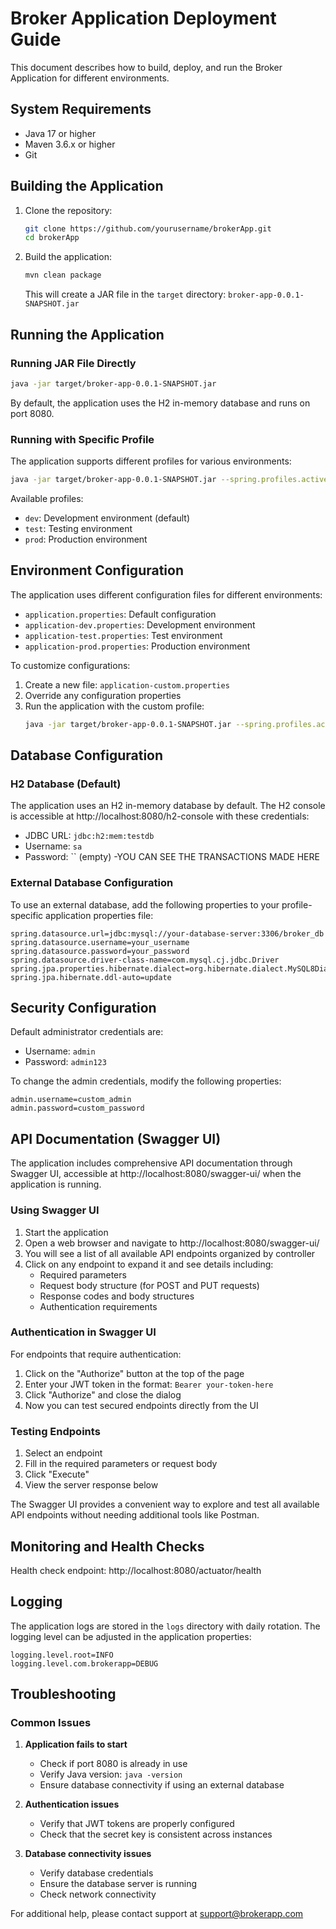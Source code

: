 # Broker Application Deployment Guide

This document describes how to build, deploy, and run the Broker Application for different environments.

## System Requirements

- Java 17 or higher
- Maven 3.6.x or higher
- Git

## Building the Application

1. Clone the repository:
   ```bash
   git clone https://github.com/yourusername/brokerApp.git
   cd brokerApp
   ```

2. Build the application:
   ```bash
   mvn clean package
   ```
   This will create a JAR file in the `target` directory: `broker-app-0.0.1-SNAPSHOT.jar`

## Running the Application

### Running JAR File Directly

```bash
java -jar target/broker-app-0.0.1-SNAPSHOT.jar
```

By default, the application uses the H2 in-memory database and runs on port 8080.

### Running with Specific Profile

The application supports different profiles for various environments:

```bash
java -jar target/broker-app-0.0.1-SNAPSHOT.jar --spring.profiles.active=dev
```

Available profiles:
- `dev`: Development environment (default)
- `test`: Testing environment
- `prod`: Production environment

## Environment Configuration

The application uses different configuration files for different environments:

- `application.properties`: Default configuration
- `application-dev.properties`: Development environment
- `application-test.properties`: Test environment
- `application-prod.properties`: Production environment

To customize configurations:

1. Create a new file: `application-custom.properties`
2. Override any configuration properties
3. Run the application with the custom profile:
   ```bash
   java -jar target/broker-app-0.0.1-SNAPSHOT.jar --spring.profiles.active=custom
   ```

## Database Configuration

### H2 Database (Default)

The application uses an H2 in-memory database by default. The H2 console is accessible at http://localhost:8080/h2-console with these credentials:
- JDBC URL: `jdbc:h2:mem:testdb`
- Username: `sa`
- Password: `` (empty)
-YOU CAN SEE THE TRANSACTIONS MADE HERE

### External Database Configuration

To use an external database, add the following properties to your profile-specific application properties file:

```properties
spring.datasource.url=jdbc:mysql://your-database-server:3306/broker_db
spring.datasource.username=your_username
spring.datasource.password=your_password
spring.datasource.driver-class-name=com.mysql.cj.jdbc.Driver
spring.jpa.properties.hibernate.dialect=org.hibernate.dialect.MySQL8Dialect
spring.jpa.hibernate.ddl-auto=update
```

## Security Configuration

Default administrator credentials are:
- Username: `admin`
- Password: `admin123`

To change the admin credentials, modify the following properties:

```properties
admin.username=custom_admin
admin.password=custom_password
```

## API Documentation (Swagger UI)

The application includes comprehensive API documentation through Swagger UI, accessible at http://localhost:8080/swagger-ui/ when the application is running.

### Using Swagger UI

1. Start the application
2. Open a web browser and navigate to http://localhost:8080/swagger-ui/
3. You will see a list of all available API endpoints organized by controller
4. Click on any endpoint to expand it and see details including:
   - Required parameters
   - Request body structure (for POST and PUT requests)
   - Response codes and body structures
   - Authentication requirements

### Authentication in Swagger UI

For endpoints that require authentication:
1. Click on the "Authorize" button at the top of the page
2. Enter your JWT token in the format: `Bearer your-token-here`
3. Click "Authorize" and close the dialog
4. Now you can test secured endpoints directly from the UI

### Testing Endpoints

1. Select an endpoint
2. Fill in the required parameters or request body
3. Click "Execute"
4. View the server response below

The Swagger UI provides a convenient way to explore and test all available API endpoints without needing additional tools like Postman.

## Monitoring and Health Checks

Health check endpoint: http://localhost:8080/actuator/health

## Logging

The application logs are stored in the `logs` directory with daily rotation. The logging level can be adjusted in the application properties:

```properties
logging.level.root=INFO
logging.level.com.brokerapp=DEBUG
```

## Troubleshooting

### Common Issues

1. **Application fails to start**
   - Check if port 8080 is already in use
   - Verify Java version: `java -version`
   - Ensure database connectivity if using an external database

2. **Authentication issues**
   - Verify that JWT tokens are properly configured
   - Check that the secret key is consistent across instances

3. **Database connectivity issues**
   - Verify database credentials
   - Ensure the database server is running
   - Check network connectivity

For additional help, please contact support at support@brokerapp.com 